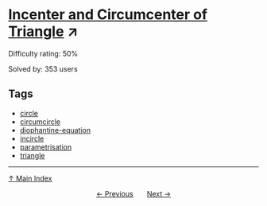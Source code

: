# [Incenter and Circumcenter of Triangle](https://projecteuler.net/problem=496) ↗️

Difficulty rating: 50%

Solved by: 353 users
## Tags

- [circle](../tags/circle.md)
- [circumcircle](../tags/circumcircle.md)
- [diophantine-equation](../tags/diophantine-equation.md)
- [incircle](../tags/incircle.md)
- [parametrisation](../tags/parametrisation.md)
- [triangle](../tags/triangle.md)



---

[↑ Main Index](../README.md)


<div align=center><a href='495.md'>← Previous</a> &nbsp;&nbsp; &nbsp;&nbsp;  <a href='497.md'>Next →</a></div>
